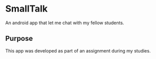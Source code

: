 # SmallTalk

An android app that let me chat with my fellow students. 

## Purpose

This app was developed as part of an assignment during my studies. 

